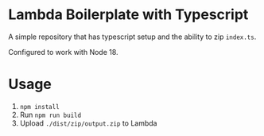 # Lambda Boilerplate with Typescript
A simple repository that has typescript setup and the ability to zip `index.ts`.

Configured to work with Node 18.


# Usage
1. `npm install`
2. Run `npm run build`
3. Upload `./dist/zip/output.zip` to Lambda